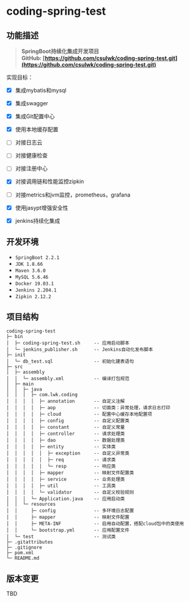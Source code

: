 # coding-spring-test

## 功能描述  
> **SpringBoot持续化集成开发项目**  
> **GitHub: [https://github.com/csulwk/coding-spring-test.git](https://github.com/csulwk/coding-spring-test.git)**  

实现目标：  
- [x] 集成mybatis和mysql  
- [x] 集成swagger  
- [x] 集成Git配置中心  
- [x] 使用本地缓存配置
- [ ] 对接日志云  
- [ ] 对接健康检查  
- [ ] 对接注册中心  
- [x] 对接调用链和性能监控zipkin  
- [ ] 对接metrics和jvm监控，prometheus，grafana  
- [x] 使用jasypt增强安全性  
- [x] jenkins持续化集成


## 开发环境
* `SpringBoot 2.2.1`  
* `JDK 1.8.66`  
* `Maven 3.6.0`  
* `MySQL 5.6.46`  
* `Docker 19.03.1`  
* `Jenkins 2.204.1`  
* `Zipkin 2.12.2`  

## 项目结构
```
coding-spring-test
├─ bin
│  ├─ coding-spring-test.sh     -- 应用启动脚本
│  └─ jenkins_publisher.sh      -- Jenkins自动化发布脚本
├─ init
│  └─ db_test.sql               -- 初始化建表语句
├─ src
│  ├─ assembly
│  │  └─ assembly.xml           -- 编译打包规范
│  ├─ main
│  │  ├─ java
│  │  │  ├─ com.lwk.coding
│  │  │  │  ├─ annotation       -- 自定义注解
│  │  │  │  ├─ aop              -- 切面类：异常处理，请求日志打印
│  │  │  │  ├─ cloud            -- 配置中心缓存本地配置项
│  │  │  │  ├─ config           -- 自定义配置类
│  │  │  │  ├─ constant         -- 自定义常量
│  │  │  │  ├─ controller       -- 请求处理类
│  │  │  │  ├─ dao              -- 数据处理类
│  │  │  │  ├─ entity           -- 实体类
│  │  │  │  │  ├─ exception     -- 自定义异常类
│  │  │  │  │  ├─ req           -- 请求类
│  │  │  │  │  └─ resp          -- 响应类
│  │  │  │  ├─ mapper           -- 映射文件配置类
│  │  │  │  ├─ service          -- 业务处理类
│  │  │  │  ├─ util             -- 工具类
│  │  │  │  └─ validator        -- 自定义校验规则
│  │  │  └─ Application.java    -- 应用启动类
│  │  └─ resources
│  │     ├─ config              -- 多环境日志配置
│  │     ├─ mapper              -- 映射文件配置
│  │     ├─ META-INF            -- 启用自动配置，搭配cloud包中的类使用
│  │     └─ bootstrap.yml       -- 应用配置文件
│  └─ test                      -- 测试类
├─ .gitattributes
├─ .gitignore
├─ pom.xml
└─ README.md
```

## 版本变更
TBD  
